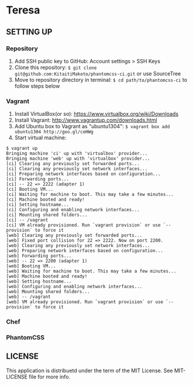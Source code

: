 Teresa
======

SETTING UP
-----

### Repository

1. Add SSH public key to GitHub: Account settings > SSH Keys
2. Clone this repository: `$ git clone git@github.com:KitaitiMakoto/phantomcss-ci.git` or use SourceTree
3. Move to repository directory in terminal: `$ cd path/to/phantomcss-ci` to follow steps below

### Vagrant

1. Install VirtualBox(or so): https://www.virtualbox.org/wiki/Downloads
2. Install Vagrant: http://www.vagrantup.com/downloads.html
3. Add Ubuntu box to Vagrant as "ubuntu1304": `$ vagrant box add ubuntu1304 http://goo.gl/ceHWg`
4. Start virtual machine:

```
$ vagrant up
Bringing machine 'ci' up with 'virtualbox' provider...
Bringing machine 'web' up with 'virtualbox' provider...
[ci] Clearing any previously set forwarded ports...
[ci] Clearing any previously set network interfaces...
[ci] Preparing network interfaces based on configuration...
[ci] Forwarding ports...
[ci] -- 22 => 2222 (adapter 1)
[ci] Booting VM...
[ci] Waiting for machine to boot. This may take a few minutes...
[ci] Machine booted and ready!
[ci] Setting hostname...
[ci] Configuring and enabling network interfaces...
[ci] Mounting shared folders...
[ci] -- /vagrant
[ci] VM already provisioned. Run `vagrant provision` or use `--provision` to force it
[web] Clearing any previously set forwarded ports...
[web] Fixed port collision for 22 => 2222. Now on port 2200.
[web] Clearing any previously set network interfaces...
[web] Preparing network interfaces based on configuration...
[web] Forwarding ports...
[web] -- 22 => 2200 (adapter 1)
[web] Booting VM...
[web] Waiting for machine to boot. This may take a few minutes...
[web] Machine booted and ready!
[web] Setting hostname...
[web] Configuring and enabling network interfaces...
[web] Mounting shared folders...
[web] -- /vagrant
[web] VM already provisioned. Run `vagrant provision` or use `--provision` to force it
```

### Chef

### PhantomCSS


LICENSE
-------
This application is distribuetd under the term of the MIT License. See MIT-LICENSE file for more info.

